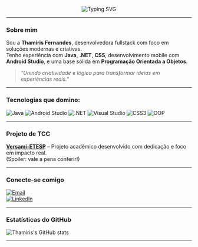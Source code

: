 

<p align="center">
  <img src="https://readme-typing-svg.demolab.com?font=Fira+Code&size=22&duration=3000&pause=1000&color=FF69B4&center=true&vCenter=true&width=500&lines=Eu+sou+a+Thamiris!;Desenvolvedora+Fullstack;Criativa+e+apaixonada+por+tecnologia&cursorColor=006400" alt="Typing SVG" />
</p>

---

### Sobre mim

Sou a **Thamiris Fernandes**, desenvolvedora fullstack com foco em soluções modernas e criativas.  
Tenho experiência com **Java**, **.NET**, **CSS**, desenvolvimento mobile com **Android Studio**, e uma base sólida em **Programação Orientada a Objetos**.  

> *"Unindo criatividade e lógica para transformar ideias em experiências reais."*

---

### Tecnologias que domino:

![Java](https://img.shields.io/badge/Java-ED8B00?style=flat&logo=openjdk&logoColor=white)
![Android Studio](https://img.shields.io/badge/Android%20Studio-3DDC84?style=flat&logo=android-studio&logoColor=white)
![.NET](https://img.shields.io/badge/.NET-512BD4?style=flat&logo=dotnet&logoColor=white)
![Visual Studio](https://img.shields.io/badge/Visual%20Studio-5C2D91?style=flat&logo=visualstudio&logoColor=white)
![CSS3](https://img.shields.io/badge/CSS3-1572B6?style=flat&logo=css3&logoColor=white)
![OOP](https://img.shields.io/badge/OOP-Concept-blueviolet?style=flat)

---

### Projeto de TCC

[**Versami-ETESP**](https://github.com/Versami-ETESP) – Projeto acadêmico desenvolvido com dedicação e foco em impacto real.  
(Spoiler: vale a pena conferir!)

---

### Conecte-se comigo

[![Email](https://img.shields.io/badge/Gmail-thamirisfernandesdasilva444@gmail.com-D14836?style=flat&logo=gmail&logoColor=white)](mailto:thamirisfernandesdasilva444@gmail.com)  
[![LinkedIn](https://img.shields.io/badge/-Thamiris%20Fernandes-0A66C2?style=flat&logo=linkedin&logoColor=white)](https://www.linkedin.com/in/thamiris-fernandes)

---

### Estatísticas do GitHub

![Thamiris's GitHub stats](https://github-readme-stats.vercel.app/api?username=ThamirisFS&show_icons=true&theme=radical)

---
